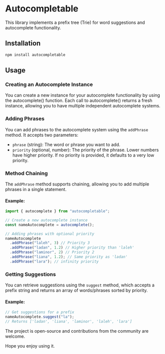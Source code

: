 # Autocompletable

This library implements a prefix tree (Trie) for word suggestions and autocomplete functionality.

## Installation

```bash
npm install autocompletable
```

## Usage

### Creating an Autocomplete Instance

You can create a new instance for your autocomplete functionality by using the autocomplete() function. Each call to autocomplete() returns a fresh instance, allowing you to have multiple independent autocomplete systems.

### Adding Phrases

You can add phrases to the autocomplete system using the `addPhrase` method. It accepts two parameters:

- `phrase` (string): The word or phrase you want to add.
- `priority` (optional, number): The priority of the phrase. Lower numbers have higher priority. If no priority is provided, it defaults to a very low priority.

### Method Chaining

The `addPhrase` method supports chaining, allowing you to add multiple phrases in a single statement.

#### Example:

```typescript
import { autocomplete } from "autocompletable";

// Create a new autocomplete instance
const nameAutocomplete = autocomplete();

// Adding phrases with optional priority
nameAutocomplete
  .addPhrase("laleh", 3) // Priority 3
  .addPhrase("ladan", 1.2) // Higher priority than 'laleh'
  .addPhrase("laminor", 2) // Priority 2
  .addPhrase("liana", 1.2); // Same priority as 'ladan'
  .addPhrase("lara"); // infinity priority
```

### Getting Suggestions

You can retrieve suggestions using the `suggest` method, which accepts a prefix string and returns an array of words/phrases sorted by priority.

#### Example:

```typescript
// Get suggestions for a prefix
nameAutocomplete.suggest("la");
// Returns ['ladan', 'liana', 'laminor', 'laleh', 'lara']
```

The project is open-source and contributions from the community are welcome.

Hope you enjoy using it.
